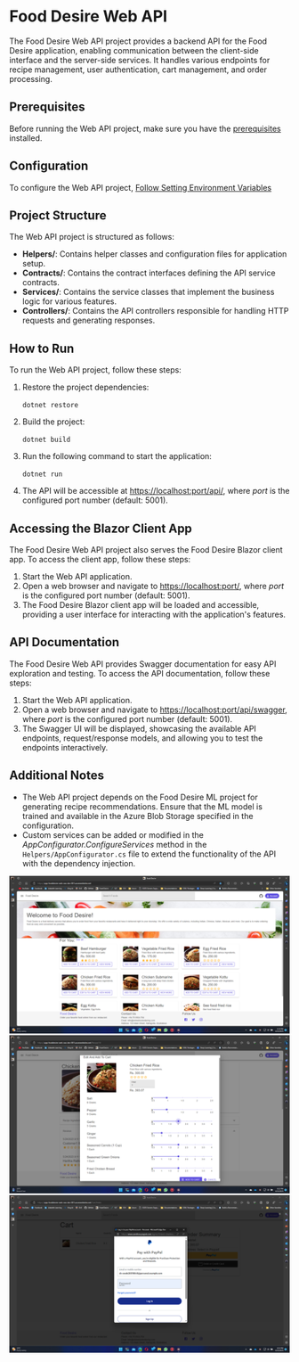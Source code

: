 # Food Desire Web API

The Food Desire Web API project provides a backend API for the Food Desire application, enabling communication between the client-side interface and the server-side services. It handles various endpoints for recipe management, user authentication, cart management, and order processing.

## Prerequisites

Before running the Web API project, make sure you have the [prerequisites](../../README.md#development-environment-setup) installed.

## Configuration

To configure the Web API project, [Follow Setting Environment Variables](../FoodDesire.AppSettings/README.md)

## Project Structure

The Web API project is structured as follows:

- **Helpers/**: Contains helper classes and configuration files for application setup.
- **Contracts/**: Contains the contract interfaces defining the API service contracts.
- **Services/**: Contains the service classes that implement the business logic for various features.
- **Controllers/**: Contains the API controllers responsible for handling HTTP requests and generating responses.

## How to Run

To run the Web API project, follow these steps:

1. Restore the project dependencies:

    `dotnet restore`

2. Build the project:

    `dotnet build`

3. Run the following command to start the application:

    `dotnet run`

4. The API will be accessible at <https://localhost:port/api/>, where *port* is the configured port number (default: 5001).

## Accessing the Blazor Client App

The Food Desire Web API project also serves the Food Desire Blazor client app. To access the client app, follow these steps:

1. Start the Web API application.
2. Open a web browser and navigate to <https://localhost:port/>, where *port* is the configured port number (default: 5001).
3. The Food Desire Blazor client app will be loaded and accessible, providing a user interface for interacting with the application's features.

## API Documentation

The Food Desire Web API provides Swagger documentation for easy API exploration and testing. To access the API documentation, follow these steps:

1. Start the Web API application.
2. Open a web browser and navigate to <https://localhost:port/api/swagger>, where *port* is the configured port number (default: 5001).
3. The Swagger UI will be displayed, showcasing the available API endpoints, request/response models, and allowing you to test the endpoints interactively.

## Additional Notes

- The Web API project depends on the Food Desire ML project for generating recipe recommendations. Ensure that the ML model is trained and available in the Azure Blob Storage specified in the configuration.
- Custom services can be added or modified in the *AppConfigurator.ConfigureServices* method in the `Helpers/AppConfigurator.cs` file to extend the functionality of the API with the dependency injection.

![Web](../../Images/Web%20(1).png)
![Web](../../Images/Web%20(2).png)
![Web](../../Images/Web%20(3).png)
